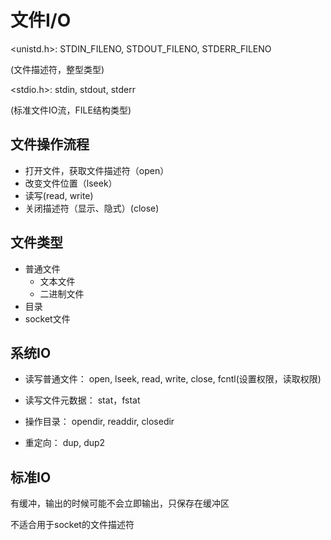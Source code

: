 # 文件I/O

<unistd.h>: STDIN_FILENO, STDOUT_FILENO, STDERR_FILENO

(文件描述符，整型类型)

<stdio.h>: stdin, stdout, stderr

(标准文件IO流，FILE结构类型)


## 文件操作流程

  - 打开文件，获取文件描述符（open）
  - 改变文件位置（lseek）
  - 读写(read, write)
  - 关闭描述符（显示、隐式）(close)


## 文件类型

  - 普通文件
    - 文本文件
    - 二进制文件
  - 目录
  - socket文件


## 系统IO

- 读写普通文件：
    open, lseek, read, write, close, fcntl(设置权限，读取权限)

- 读写文件元数据：
    stat，fstat

- 操作目录：
    opendir, readdir, closedir

- 重定向：
    dup, dup2


## 标准IO

有缓冲，输出的时候可能不会立即输出，只保存在缓冲区

不适合用于socket的文件描述符
